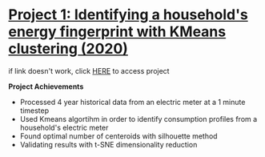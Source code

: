 # [Project 1: Identifying a household's energy fingerprint with KMeans clustering (2020)](https://github.com/seydoudia/ml_energy/blob/master/dev_analysis.ipynb)
if link doesn't work, click [HERE](https://github.com/seydoudia/ml_energy/blob/master/dev_analysis.ipynb) to access project

**Project Achievements**
* Processed 4 year historical data from an electric meter at a 1 minute timestep
* Used Kmeans algortihm in order to identify consumption profiles from a household's electric meter
* Found optimal number of centeroids with silhouette method
* Validating results with t-SNE dimensionality reduction
